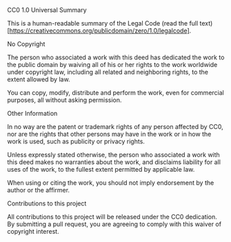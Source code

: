 CC0 1.0 Universal Summary

This is a human-readable summary of the Legal Code (read the full text)[https://creativecommons.org/publicdomain/zero/1.0/legalcode].

No Copyright

The person who associated a work with this deed has dedicated the work to the public domain by waiving all of his or her rights to the work worldwide under copyright law, including all related and neighboring rights, to the extent allowed by law.

You can copy, modify, distribute and perform the work, even for commercial purposes, all without asking permission.

Other Information

In no way are the patent or trademark rights of any person affected by CC0, nor are the rights that other persons may have in the work or in how the work is used, such as publicity or privacy rights.

Unless expressly stated otherwise, the person who associated a work with this deed makes no warranties about the work, and disclaims liability for all uses of the work, to the fullest extent permitted by applicable law.

When using or citing the work, you should not imply endorsement by the author or the affirmer.

Contributions to this project

All contributions to this project will be released under the CC0 dedication. By submitting a pull request, you are agreeing to comply with this waiver of copyright interest.
